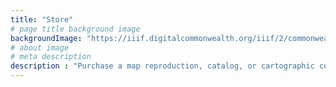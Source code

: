 ```yaml
---
title: "Store"
# page title background image
backgroundImage: "https://iiif.digitalcommonwealth.org/iiif/2/commonwealth:7h149v913/464,1709,6223,2691/,800/0/default.jpg"
# about image
# meta description
description : "Purchase a map reproduction, catalog, or cartographic curiosity"
---
```

